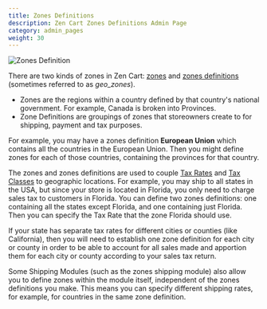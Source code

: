 ```yaml
---
title: Zones Definitions
description: Zen Cart Zones Definitions Admin Page 
category: admin_pages
weight: 30
---
```


![Zones Definition](/images/zones_definition.png) 

There are two kinds of zones in Zen Cart: [zones](/user/admin_pages/locations/zones) and [zones definitions](/user/admin_pages/locations/zones_definitions) (sometimes referred to as _geo\_zones_). 

- Zones are the regions within a country defined by that country's national government.  For example, Canada is broken into Provinces. 
- Zone Definitions are groupings of zones that storeowners create to for shipping, payment and tax purposes.  

For example, you may have a zones definition **European Union** which contains all the countries in the European Union. Then you might define zones for each of those countries, containing the provinces for that country.


The zones and zones definitions are used to couple 
[Tax Rates](/user/admin_pages/locations/tax_rates) and 
[Tax Classes](/user/admin_pages/locations/tax_classes) to geographic locations. 
For example, you may ship to all states in the USA, but since your store is located in Florida, you only need to charge sales tax to customers in Florida. You can define two zones definitions: one containing all the states except Florida, and one containing just Florida. Then you can specify the Tax Rate that the zone Florida should use.

If your state has separate tax rates for different cities or counties (like California), then you will need to establish one zone definition for each city or county in order to be able to account for all sales made and apportion them for each city or county according to your sales tax return.

Some Shipping Modules (such as the zones shipping module) also allow you to define zones within the module itself, independent of the zones definitions you make. This means you can specify different shipping rates, for example, for countries in the same zone definition.

